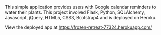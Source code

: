 This simple application provides users with Google calendar reminders to water their plants. This project involved Flask, Python, SQLAlchemy, Javascript, jQuery, HTML5, CSS3, Bootstrap4 and is deployed on Heroku. 

View the deployed app at https://frozen-retreat-77324.herokuapp.com/
